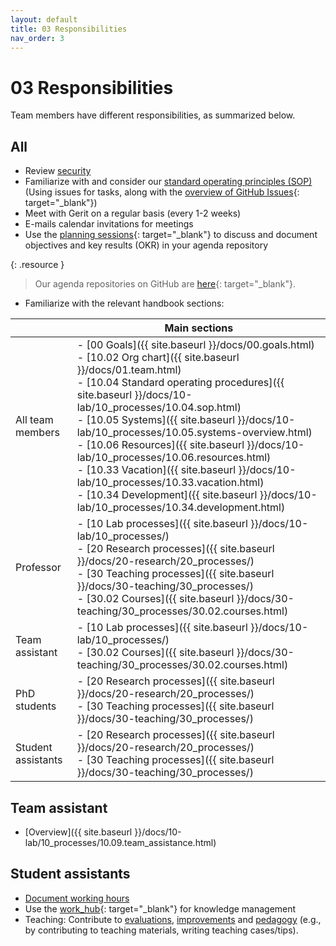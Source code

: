 ```yaml
---
layout: default
title: 03 Responsibilities
nav_order: 3
---
```


# 03 Responsibilities

Team members have different responsibilities, as summarized below.

## All

- Review [security](10-lab/10_processes/10.72.security.html)
- Familiarize with and consider our [standard operating principles (SOP)](10-lab/10_processes/10.04.sop.html) (Using issues for tasks, along with the [overview of GitHub Issues](https://github.com/issues/assigned){: target="_blank"})
- Meet with Gerit on a regular basis (every 1-2 weeks)
- E-mails calendar invitations for meetings
- Use the [planning sessions](https://digital-work-lab.github.io/handbook/docs/00.goals.html#annual-cadence){: target="_blank"} to discuss and document objectives and key results (OKR) in your agenda repository

{: .resource }
> Our agenda repositories on GitHub are [here](https://github.com/orgs/digital-work-lab/repositories?q=topic%3Aagenda){: target="_blank"}.

- Familiarize with the relevant handbook sections:

|                         | Main sections                              |
|-------------------------|----------------------------------------------------------------------------------------------------------------------------------------------------------------------------------------------------------------------------------------------------------------------------------------------------------------------------------------------------------|
| All team members        | -  [00 Goals]({{ site.baseurl }}/docs/00.goals.html)<br> -  [10.02 Org chart]({{ site.baseurl }}/docs/01.team.html)<br> -  [10.04 Standard operating procedures]({{ site.baseurl }}/docs/10-lab/10_processes/10.04.sop.html)<br> -  [10.05 Systems]({{ site.baseurl }}/docs/10-lab/10_processes/10.05.systems-overview.html)<br> -  [10.06 Resources]({{ site.baseurl }}/docs/10-lab/10_processes/10.06.resources.html)<br> -  [10.33 Vacation]({{ site.baseurl }}/docs/10-lab/10_processes/10.33.vacation.html)<br> -  [10.34 Development]({{ site.baseurl }}/docs/10-lab/10_processes/10.34.development.html)<br> |
| Professor               | -  [10 Lab processes]({{ site.baseurl }}/docs/10-lab/10_processes/)<br> -  [20 Research processes]({{ site.baseurl }}/docs/20-research/20_processes/)<br> -  [30 Teaching processes]({{ site.baseurl }}/docs/30-teaching/30_processes/) <br>-  [30.02 Courses]({{ site.baseurl }}/docs/30-teaching/30_processes/30.02.courses.html)                                                                                                                                                                                                                                                                                            |
| Team assistant          | -  [10 Lab processes]({{ site.baseurl }}/docs/10-lab/10_processes/)<br> -  [30.02 Courses]({{ site.baseurl }}/docs/30-teaching/30_processes/30.02.courses.html)                                                                                                                                                                                                                                                                                             |
| PhD students            | -  [20 Research processes]({{ site.baseurl }}/docs/20-research/20_processes/)<br> -  [30 Teaching processes]({{ site.baseurl }}/docs/30-teaching/30_processes/)                                                                                                                                                                                                                                                                                              |
| Student assistants      | -  [20 Research processes]({{ site.baseurl }}/docs/20-research/20_processes/) <br>-  [30 Teaching processes]({{ site.baseurl }}/docs/30-teaching/30_processes/)                                                                                                                                                                                                                                                                                                                                                             |

## Team assistant

- [Overview]({{ site.baseurl }}/docs/10-lab/10_processes/10.09.team_assistance.html)

<!-- ## Ph.D. students -->

## Student assistants

- [Document working hours](10-lab/10_processes/10.71.compliance.html#documentation-of-working-hours)
- Use the [work_hub](https://github.com/digital-work-lab/work_hub){: target="_blank"} for knowledge management
- Teaching: Contribute to [evaluations](30-teaching/30_processes/30.21.evaluations), [improvements](30-teaching/30_processes/30.22.improvements) and [pedagogy](30-teaching/30_processes/30.07.pedagogy) (e.g., by contributing to teaching materials, writing teaching cases/tips).
